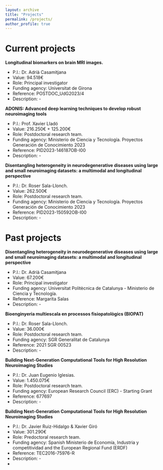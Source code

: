 ```yaml
---
layout: archive
title: "Projects"
permalink: /projects/
author_profile: true
---
```


# Current projects

**Longitudinal biomarkers on brain MRI images.**
- P.I.: Dr. Adrià Casamitjana
- Value: 94.518€
- Role: Principal investigator
- Funding agency: Universitat de Girona
- Reference: POSTDOC_UdG2023/4
- Description: -

**ADONIS: Advanced deep learning techniques to develop robust neuroimaging tools**
- P.I.: Prof. Xavier Lladó
- Value: 216.250€ + 125.200€
- Role: Postdoctoral research team.
- Funding agency: Ministerio de Ciencia y Tecnología. Proyectos Generación de Conocimiento 2023
- Reference: PID2023-146187OB-I00
- Description: -

**Disentangling heterogeneity in neurodegenerative diseases using large and small neuroimaging datasets: a multimodal and longitudinal perspective**
- P.I.: Dr. Roser Sala-Llonch.
- Value: 262.500€
- Role: Postdoctoral research team.
- Funding agency: Ministerio de Ciencia y Tecnología. Proyectos Generación de Conocimiento 2023
- Reference: PID2023-150592OB-I00
- Description: -

# Past projects

**Disentangling heterogeneity in neurodegenerative diseases using large and small neuroimaging datasets: a multimodal and longitudinal perspective**
- P.I.: Dr. Adrià Casamitjana
- Value: 67.200€
- Role: Principal investigator
- Funding agency: Universitat Politècnica de Catalunya - Ministerio de Ciencia y Tecnología.
- Reference: Margarita Salas
- Description: -

**Bioenginyeria multiescala en processos fisiopatològics (BIOPAT)**
- P.I.: Dr. Roser Sala-Llonch.
- Value: 36.000€
- Role: Postdoctoral research team.
- Funding agency: SGR Generalitat de Catalunya
- Reference: 2021 SGR 00523
- Description: -

**Building Next-Generation Computational Tools for High Resolution Neuroimaging Studies**
- P.I.: Dr. Juan Eugenio Iglesias.
- Value: 1.450.075€
- Role: Postdoctoral research team.
- Funding agency: European Research Council (ERC) - Starting Grant
- Reference: 677697
- Description: -

**Building Next-Generation Computational Tools for High Resolution Neuroimaging Studies**
- P.I.: Dr. Javier Ruiz-Hidalgo & Xavier Giró
- Value: 301.290€
- Role: Predoctoral research team.
- Funding agency: Spanish Ministerio de Economía, Industria y competitividad and the European Regional Fund (ERDF)
- Reference: TEC2016-75976-R
- Description: -
- 
<!--- 
{% include base_path %}


{% for post in site.portfolio %}
  {% include archive-single.html %}
{% endfor %}

Comments are Fun --->

